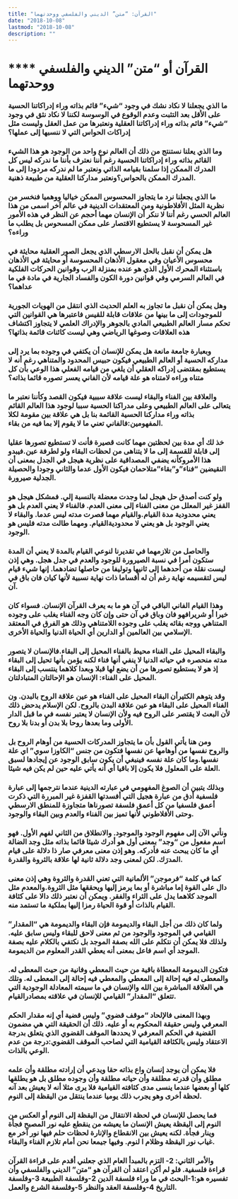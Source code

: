 ```yaml
---
title: "القرآن: “متن” الديني والفلسفي ووحدتهما"
date: "2018-10-08"
lastmod: "2018-10-08"
description: ""
---
```

# **** **القرآن أو “متن” الديني والفلسفي ووحدتهما**

### ما الذي يجعلنا لا نكاد نشك في وجود “شيء” قائم بذاته وراء إدراكاتنا الحسية على الأقل بعد التثبت وعدم الوقوع في الوسوسة لكننا لا نكاد نثق في وجود “شيء” قائم بذاته وراء إدراكاتنا العقلية ونعتبرها من عمل العقل وليست مثل إدراكات الحواس التي لا ننسبها إلى عملها؟

### وما الذي يعلنا نستنتج من ذلك أن العالم نوع واحد من الوجود هو هذا الشيء القائم بذاته وراء إدراكاتنا الحسية رغم أننا نعترف بأننا ما ندركه ليس كل المدرك الممكن إذا سلمنا بقيامه الذاتي ونعتبر ما لم ندركه مردودا إلى ما المدرك الممكن بالحواس؟ونعتبر مداركنا العقلية من طبيعة ذهنية.

### ما الذي يجعلنا نرد ما يتجاوز المحسوس الممكن خياليا ووهميا فنخسر من نظرية المثل الأفلاطونية ومن المعتقدات الدينية في عالم آخر اسمى من هذا العالم الحسي رغم أننا لا ننكر أن الإنسان مهما أحجم عن النظر في هذه الأمور غير المسحوسة لا يستطيع الاقتصار على ممكن المسحوس بل يطلب ما وراءه؟

### هل يمكن أن نقبل بالحل الارسطي الذي يجعل الصور العقلية محايثة في محسوس الأعيان وفي معقول الأذهان المحسوسة أو محايثة في الأذهان باستثناء المحرك الأول الذي هو عنده بمنزلة الرب وقوانين الحركات الفلكية في العالم السرمي وفي قوانين دورة الكون والفساد الجارية في مادة في ما عداهما؟

### وهل يمكن أن نقبل ما تجاوز به العلم الحديث الذي انتقل من الهويات الجورية للموجودات إلى ما بينها من علاقات قابلة للقيس فاعتبرها هي القوانين التي تحكم مسار العالم الطبيعي المادي بالجوهر والإدراك العلمي لا يتجاوز اكتشاف هذه العلاقات وصوغها الرياضي وهي ليست كائنات قائمة بذاتها؟

### وبعبارة جامعة مانعة هل يمكن للإنسان أن يكتفي في وجوده بما يرد إلى مداركه الحسية أو العالم الطبيعي فيكون حبيس المحدود والمتناهي رغم أنه لا يستطيع بمقتضى إدراكه العقلي أن يلغي من قيامه الفعلي هذا الوعي بأن كل متناه وراءه لامتناه هو علة قيامه لأن الفاني يعسر تصوره قائما بذاته؟

### والعلاقة بين الفناء والبقاء ليست علاقة سببية فيكون القصد وكأننا نعتبر ما يتعالى على العالم الطبيعي وعلى مدراكنا الحسية سببا لوجود هذا العالم القائم بذاته وراء مداركنا الحسية القائمة بنا بل هي علاقة بين مقومة لكلا المفهومين:فالفاني تعني ما لا يقوم إلا بما فيه من بقاء.

### خذ لك أي مدة بين لحظتين مهما كانت قصيرة فأنت لا تستطيع تصورها عقليا إلى قابلة للقسمة إلى ما لا يتناهى من لحظات البقاء ولو لطرفة عين.فيبدو هذا الأمروكأنه يضفي المصداقية على نظرية هيجل في الجدل بمعنى أن النقيضين “فناء”و”بقاء”متلاحمان فيكون الأول عدما والثاني وجودا والحصيلة الجدلية صيرورة.

### ولو كنت أصدق حل هيجل لما وجدت معضلة بالنسبة إلي. فمشكل هيجل هو القفز غير المعلل من معنى الفناء إلى معنى العدم. فالفناء لا يعني العدم بل هو يعني محدودية مدة القيام.والقيام مهما قصرت مدته ليس عدما. والبقاء لا يعني الوجود بل هو يعني لا محدوديةالقيام. ومهما طالت مدته فليس هو الوجود.

### والحاصل من تلازمهما في تقديرنا لنوعي القيام بالمدة لا يعني أن المدة ستكون أمرا في نسبة الصيرورة للوجود والعدم في جدل هجل. وهي إذن ليست نقلة من أحدهما إلى ثانيها وتوليفا من حاصلها تضادهما. إنها شيء قيام ليس لتقسيمه نهاية رغم أن له أقساما ذات نهاية نسبية لأنها كيان فان باق في آن.

### وهذا القيام الفاني الباقي في آن هو ما به يعرف القرآن الإنسان. فسواء كان خيرا أو شريرافهو فان وباق في آن حتى وإن كان وجه الفناء يغلب على وجوده المتناهي ووجه بقائه يغلب على وجوده اللامتناهي وذلك هو الفرق في المعتقد الإسلامي بين العالمين أو الدارين أي الحياة الدنيا والحياة الأخرى.

### والبقاء المحيل على الفناء محيط بالفناء المحيل إلى البقاء.فالإنسان لا يتصور مدته منحصره في حياته الدنيا لا ينفي أنها فناء لكنه يؤمن بأنها تحيل إلى البقاء إذ هو لا يستطيع تصورها من أن يضع لها قبلا وبعدا كلاهما ينتسب إلى البقاء المحيل على الفناء: الإنسان هو الإحالتان المتبادلتان.

### وقد يتوهم الكثيرأن البقاء المحيل على الفناء هو عين علاقة الروح بالبدن. ون الفناء المحيل على البقاء هو عين علاقة البدن بالروح. لكن الإسلام يدحض ذلك لأن البعث لا يقتصر على الروح فيه ولأن الإنسان لا يعتبر نفسه في ما قبل الدار الأولى وما بعدها روحا بلا بدن أو بدنا بلا روح.

### ومن هنا يأتي القول بأن ما يتجاوز المدركات الحسية من أوهام الروح بل والروح نفسها من أوهامها عن نفسها فتكون من جنس “الكاوزا سوي” اي علة نفسها.وما كان علة نفسه فينبغي أن يكون سابق الوجود عن إيجادها لسبق العلة على المعلول فلا يكون إلا باقيا أي أنه يأتي عليه حين لم يكن فيه شيئا.

### وبذلك يتبين أن الصوغ المفهومي في عبارته الدينية عندما نترجمها إلى عبارة فلسفية أدق من عبارة هجيل التي أفسدتها القفزة غير المبررة التي ذكرت أعمق فلسفيا من كل أعمق فلسفة تصورناها متجاوزة للمنطق الارسطي وحتى الأفلاطوني لأنها تميز بين الفناء والعدم وبين البقاء والوجود.

### ونأتي الآن إلى مفهوم الوجود والموجود. والانطلاق من الثاني لفهم الأول. فهو اسم مفعول من “وجد” بمعنى أول هو أدرك شيئا قائما بذاته مثل وجد الضالة أي ما كان يبحث عنه فأدركه. وهو إذن معنى معرفي صار ذا دلالة على قيام المدرَك. لكن لمعنى وجد دلالة ثانية لها علاقة بالثروة والقدرة.

### كما في كلمة “فرموجن” الألمانية التي تعني القدرة والثروة وهي إذن معنى دال على القوة إما مباشرة أو بما يرمز إليها ويحققها مثل الثروة.والمعدم مثل الموجد كلاهما يدل على الثراء والفقر. ويمكن أن نعتبر ذلك دالا على كثافة القيام بالذات أو قوة الحياة رمزا إليها بملكية ما تستمد منه.

### ولما كان ذلك من أجل البقاء والديمومة فإن البقاء والديمومة هي “المقدار” القيامي في الموجود والوجود من ثم معنى لاحق للبقاء وليس سابق عليه. ولذلك فلا يمكن أن نتكلم على الله بصفة الموجد بل نكتفي بالكلام عليه بصفة الموجد أي اسم فاعل بمعنى أنه يعطي القدر المعلوم من الديمومة.

### فتكون الديمومة المعطاة باقية من حيث المعطي وفانية من حيث المعطى له. والمعطى له فيه إحالة إلى المعطي والمعطي فيه إحالة إلى المعطى له. وتلك هي العلاقة المباشرة بين الله والإنسان في ما سيمته المعادلة الوجودية التي تتعلق “المقدار” القيامي للإنسان في علاقته بمصادرالقيام.

### وبهذا المعنى فالإلحاد “موقف قضوي” وليس قضية أي إنه مقدار الحكم المعرفي وليس حقيقة المحكوم به أو عليه. ذلك أن الحقيقة التي هي مضمون القضية في الحكم المعرفي لا يحددها الموقف القضوي الذي يتعلق بدرجة الاعتقاد وليس بالكثافة القيامية التي لصاحب الموقف القضوي:درجة من عدم الوعي بالذات.

### فلا يمكن أن يوجد إنسان واع بذاته حقا ويدعي أن إرادته مطلقة وأن علمه مطلق وأن قدرته مطلقة وأن حياته مطلقة وأن وجوده مطلق بل هو يطلقها كلها أو بعضها عندما ينسى مدى كثافته القيامية فلا يرى مثلا أنه لا يعيش بعد آنه لحظة أخرى وهو يجرب ذلك يوميا عندما ينتقل من اليقظة إلى النوم.

### فما يحصل للإنسان في لحظة الانتقال من اليقظة إلى النوم أو العكس من النوم إلى اليقظة يعيش الإنسان ما يعيشه من ينقطع عليه نور المصبح فجأة وينار فجأة. لكنه يعيش بين الانقطاع والإنارة لحظات حلم فيها نور آخر مع غياب نور اليقظة وظلام ا لنوم. وفيها جيمعا نحن أمام تلازم الفناء والبقاء.

### والأمر الثاني: 2- التزم بالمبدأ العام الذي جعلني أقدم على قراءة القرآن قراءة فلسفية. فلو لم أكن اعتقد أن القرآن هو “متن” الديني والفلسفي وأن تفسيره هو:1-البحث في ما وراء فلسفة الدين 2-وفلسفة الطبيعة 3-وفلسفة التاريخ 4-وفلسفة العقد والنظر 5-وفلسفة الشرع والعمل.

###